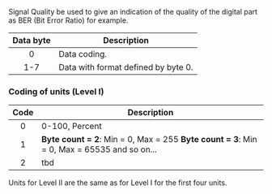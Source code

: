 Signal Quality be used to give an indication of the quality of the digital part as BER (Bit Error Ratio) for example. 

 | Data byte | Description                         | 
 | :---------: | -----------                         | 
 | 0         | Data coding.                        | 
 | 1-7       | Data with format defined by byte 0. | 

### Coding of units (Level I) 

 | Code | Description                                                                                        | 
 | :----: | -----------                                                                                        | 
 | 0    | 0-100, Percent                                                                                     | 
 | 1    | **Byte count = 2**: Min = 0, Max = 255  **Byte count = 3**: Min = 0, Max = 65535  and so on... | 
 | 2    | tbd                                                                                                | 

Units for Level II are the same as for Level I for the first four units.
